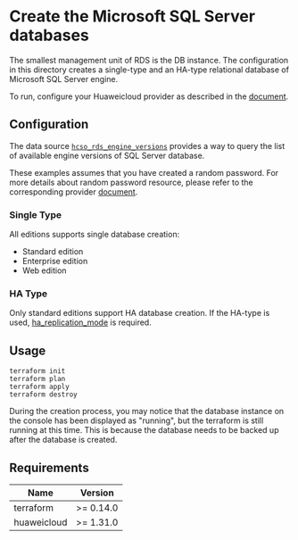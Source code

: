 # Create the Microsoft SQL Server databases

The smallest management unit of RDS is the DB instance.
The configuration in this directory creates a single-type and an HA-type relational database of Microsoft SQL Server engine.

To run, configure your Huaweicloud provider as described in the
[document](https://registry.terraform.io/providers/huaweicloud/huaweicloud/latest/docs).

## Configuration

The data source [`hcso_rds_engine_versions`](https://registry.terraform.io/providers/huaweicloud/huaweicloud/latest/docs/data-sources/rds_engine_versions)
provides a way to query the list of available engine versions of SQL Server database.

These examples assumes that you have created a random password. For more details about random password resource, please
refer to the corresponding provider
[document](https://registry.terraform.io/providers/hashicorp/random/latest/docs/resources/password).

### Single Type

All editions supports single database creation:

* Standard edition
* Enterprise edition
* Web edition

### HA Type

Only standard editions support HA database creation.
If the HA-type is used, [ha_replication_mode](https://registry.terraform.io/providers/huaweicloud/huaweicloud/latest/docs/resources/rds_instance#ha_replication_mode)
is required.

## Usage

```shell
terraform init
terraform plan
terraform apply
terraform destroy
```

During the creation process, you may notice that the database instance on the console has been displayed as "running",
but the terraform is still running at this time. This is because the database needs to be backed up after the database
is created.

## Requirements

| Name | Version |
| ---- | ---- |
| terraform | >= 0.14.0 |
| huaweicloud | >= 1.31.0 |
